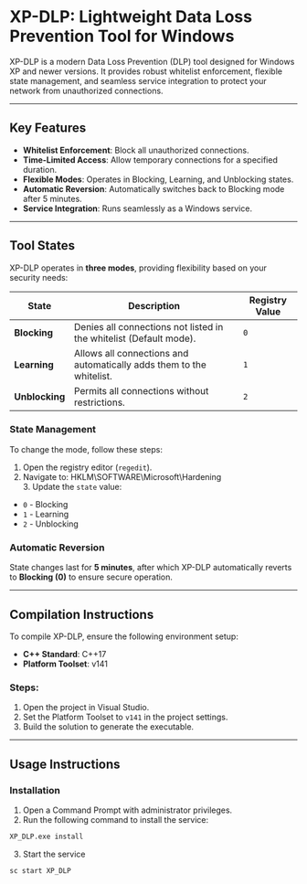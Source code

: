 # XP-DLP: Lightweight Data Loss Prevention Tool for Windows  

XP-DLP is a modern Data Loss Prevention (DLP) tool designed for Windows XP and newer versions. It provides robust whitelist enforcement, flexible state management, and seamless service integration to protect your network from unauthorized connections.  

---

## Key Features  
- **Whitelist Enforcement**: Block all unauthorized connections.  
- **Time-Limited Access**: Allow temporary connections for a specified duration.  
- **Flexible Modes**: Operates in Blocking, Learning, and Unblocking states.  
- **Automatic Reversion**: Automatically switches back to Blocking mode after 5 minutes.  
- **Service Integration**: Runs seamlessly as a Windows service.  

---

## Tool States  

XP-DLP operates in **three modes**, providing flexibility based on your security needs:  

| **State**      | **Description**                                                                 | **Registry Value** |
|-----------------|---------------------------------------------------------------------------------|--------------------|
| **Blocking**    | Denies all connections not listed in the whitelist (Default mode).             | `0`                |
| **Learning**    | Allows all connections and automatically adds them to the whitelist.           | `1`                |
| **Unblocking**  | Permits all connections without restrictions.                                  | `2`                |

### State Management  
To change the mode, follow these steps:  
1. Open the registry editor (`regedit`).  
2. Navigate to: HKLM\SOFTWARE\Microsoft\Hardening\
   3. Update the `state` value:  
- `0` - Blocking  
- `1` - Learning  
- `2` - Unblocking  

### Automatic Reversion  
State changes last for **5 minutes**, after which XP-DLP automatically reverts to **Blocking (0)** to ensure secure operation.  

---

## Compilation Instructions  

To compile XP-DLP, ensure the following environment setup:  
- **C++ Standard**: C++17  
- **Platform Toolset**: v141  

### Steps:  
1. Open the project in Visual Studio.  
2. Set the Platform Toolset to `v141` in the project settings.  
3. Build the solution to generate the executable.  

---

## Usage Instructions  

### Installation  
1. Open a Command Prompt with administrator privileges.  
2. Run the following command to install the service:  
```cmd  
XP_DLP.exe install
```
3. Start the service
```cmd
sc start XP_DLP
```
